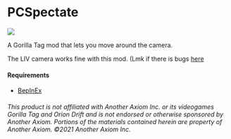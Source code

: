 # PCSpectate
<a href="https://github.com/defaultuser0-nerd/PCSpectate/releases"><img src="https://img.shields.io/github/downloads/defaultuser0-nerd/PCSpectate/total.svg?style=for-the-badge"></a>

A Gorilla Tag mod that lets you move around the camera.

The LIV camera works fine with this mod. (Lmk if there is bugs [here](<https://github.com/defaultuser0-nerd/PCSpectate/issues>)

#### **Requirements**
 - [BepInEx](<https://github.com/BepInEx/BepInEx/releases/latest>)

###### This product is not affiliated with Another Axiom Inc. or its videogames Gorilla Tag and Orion Drift and is not endorsed or otherwise sponsored by Another Axiom. Portions of the materials contained herein are property of Another Axiom. ©2021 Another Axiom Inc.
